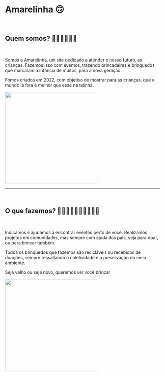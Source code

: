 <h1>Amarelinha 🙃</h1>
<br>
<h2>Quem somos? 🤷🏽‍♂️🤷🏽‍♀️</h2>
<br>
<p>
Somos a Amarelinha, um site dedicado a atender o nosso futuro, as crianças. Fazemos isso com eventos, trazendo  brincadeiras e brinquedos que marcaram a infância de muitos, para a nova geração.

Fomos criados em 2022, com objetivo de mostrar para as crianças, que o mundo lá fora é melhor
que esse na telinha.<br>

<img src="https://1.bp.blogspot.com/-EL7r0zmIgiY/Ucd8FeRPy8I/AAAAAAAAwzo/GyIUKNigQk0/s1600/tumblr_lkxwhgUPWz1qcjzcm.gif" width="300">

</p>
<hr>
<br>
<h2>O que fazemos? 👩🏿‍👧🏾‍👦🏿👩🏽‍👦🏾</h2>
<br>
<p>
Indicamos e ajudamos a encontrar eventos  perto de você. Realizamos  projetos em comunidades, mas sempre com ajuda dos pais, seja para doar, ou para brincar  também. 

Todos os brinquedos que fazemos são recicláveis ou recebidos de doações, sempre ressaltando a coletividade e a preservação do meio ambiente.

Seja velho ou seja novo, queremos ver você brincar 
</p>

<img src="https://th.bing.com/th/id/R.a3f90c321b7b25b561d23e740b57d68f?rik=vwjj0tWWWzu5pw&riu=http%3a%2f%2f2.bp.blogspot.com%2f-Raz-SUCU7Pw%2fUvsNer3Bw-I%2fAAAAAAAAAcU%2fIXUQJWT_JK4%2fs1600%2fminions-gif-001-alegorias.com_.gif&ehk=jRwybjLrrtYjad2Y64rqOhwNJcotaN9COcWOpw9yyQ4%3d&risl=&pid=ImgRaw&r=0" width="300">
